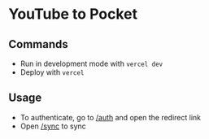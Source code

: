 # YouTube to Pocket

## Commands

- Run in development mode with `vercel dev`
- Deploy with `vercel`

## Usage

- To authenticate, go to [/auth](http://localhost:3000/auth) and open the redirect link
- Open [/sync](http://localhost:3000/sync) to sync
